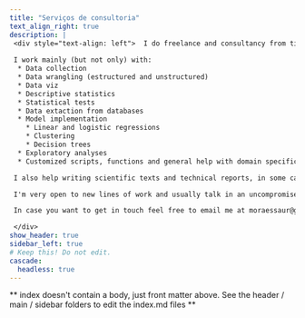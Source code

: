 ```yaml
---
title: "Serviços de consultoria"
text_align_right: true
description: |
 <div style="text-align: left">  I do freelance and consultancy from time to time. If you are interested, get in touch! 
 
 I work mainly (but not only) with:
  * Data collection
  * Data wrangling (estructured and unstructured)
  * Data viz
  * Descriptive statistics
  * Statistical tests
  * Data extaction from databases
  * Model implementation
    * Linear and logistic regressions
    * Clustering
    * Decision trees 
  * Exploratory analyses
  * Customized scripts, functions and general help with domain specific packages

 I also help writing scientific texts and technical reports, in some cases.

 I'm very open to new lines of work and usually talk in an uncompromised manner with people, about how I can help, if possible.

 In case you want to get in touch feel free to email me at moraessaur@gmail.com or by acessing the "contact me" section of this site.  

 </div>
show_header: true
sidebar_left: true
# Keep this! Do not edit.
cascade:
  headless: true
---
```


** index doesn't contain a body, just front matter above.
See the header / main / sidebar folders to edit the index.md files **
